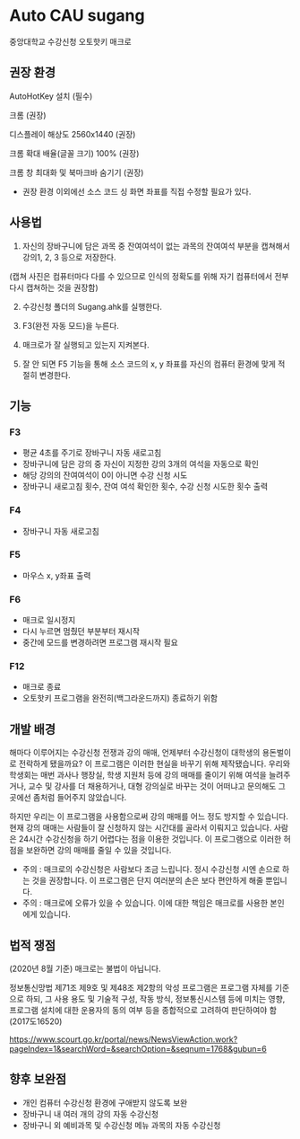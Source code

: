 # Auto CAU sugang

중앙대학교 수강신청 오토핫키 매크로

## 권장 환경

AutoHotKey 설치 (필수)

크롬 (권장)

디스플레이 해상도 2560x1440 (권장)

크롬 확대 배율(글꼴 크기) 100% (권장)

크롬 창 최대화 및 북마크바 숨기기 (권장)

- 권장 환경 이외에선 소스 코드 싱 화면 좌표를 직접 수정할 필요가 있다.

## 사용법

1. 자신의 장바구니에 담은 과목 중 잔여여석이 없는 과목의 잔여여석 부분을 캡쳐해서 강의1, 2, 3 등으로 저장한다.

(캡쳐 사진은 컴퓨터마다 다를 수 있으므로 인식의 정확도를 위해 자기 컴퓨터에서 전부 다시 캡쳐하는 것을 권장함)

2. 수강신청 폴더의 Sugang.ahk를 실행한다.

3. F3(완전 자동 모드)을 누른다.

4. 매크로가 잘 실행되고 있는지 지켜본다.

5. 잘 안 되면 F5 기능을 통해 소스 코드의 x, y 좌표를 자신의 컴퓨터 환경에 맞게 적절히 변경한다.

## 기능

### F3

- 평균 4초를 주기로 장바구니 자동 새로고침
- 장바구니에 담은 강의 중 자신이 지정한 강의 3개의 여석을 자동으로 확인
- 해당 강의의 잔여여석이 0이 아니면 수강 신청 시도
- 장바구니 새로고침 횟수, 잔여 여석 확인한 횟수, 수강 신청 시도한 횟수 출력

### F4

- 장바구니 자동 새로고침

### F5

- 마우스 x, y좌표 출력

### F6

- 매크로 일시정지
- 다시 누르면 멈췄던 부분부터 재시작
- 중간에 모드를 변경하려면 프로그램 재시작 필요

### F12

- 매크로 종료
- 오토핫키 프로그램을 완전히(백그라운드까지) 종료하기 위함

## 개발 배경

해마다 이루어지는 수강신청 전쟁과 강의 매매, 언제부터 수강신청이 대학생의 용돈벌이로 전락하게 됐을까요? 이 프로그램은 이러한 현실을 바꾸기 위해 제작됐습니다. 우리와 학생회는 매번 과사나 행장실, 학생 지원처 등에 강의 매매를 줄이기 위해 여석을 늘려주거나, 교수 및 강사를 더 채용하거나, 대형 강의실로 바꾸는 것이 어떠냐고 문의해도 그곳에선 좀처럼 들어주지 않았습니다.

하지만 우리는 이 프로그램을 사용함으로써 강의 매매를 어느 정도 방지할 수 있습니다. 현재 강의 매매는 사람들이 잘 신청하지 않는 시간대를 골라서 이뤄지고 있습니다. 사람은 24시간 수강신청을 하기 어렵다는 점을 이용한 것입니다. 이 프로그램으로 이러한 허점을 보완하면 강의 매매를 줄일 수 있을 것입니다.

- 주의 : 매크로의 수강신청은 사람보다 조금 느립니다. 정시 수강신청 시엔 손으로 하는 것을 권장합니다. 이 프로그램은 단지 여러분의 손은 보다 편안하게 해줄 뿐입니다.
- 주의 : 매크로에 오류가 있을 수 있습니다. 이에 대한 책임은 매크로를 사용한 본인에게 있습니다.

## 법적 쟁점

(2020년 8월 기준) 매크로는 불법이 아닙니다.

정보통신망법 제71조 제9호 및 제48조 제2항의 악성 프로그램은 프로그램 자체를 기준으로 하되, 그 사용 용도 및 기술적 구성, 작동 방식, 정보통신시스템 등에 미치는 영향, 프로그램 설치에 대한 운용자의 동의 여부 등을 종합적으로 고려하여 판단하여야 함 (2017도16520)

https://www.scourt.go.kr/portal/news/NewsViewAction.work?pageIndex=1&searchWord=&searchOption=&seqnum=1768&gubun=6

## 향후 보완점

- 개인 컴퓨터 수강신청 환경에 구애받지 않도록 보완
- 장바구니 내 여러 개의 강의 자동 수강신청
- 장바구니 외 예비과목 및 수강신청 메뉴 과목의 자동 수강신청
